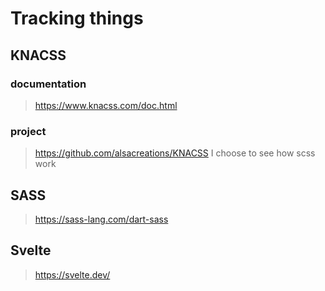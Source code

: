 # Tracking things

## KNACSS
### documentation
> https://www.knacss.com/doc.html
### project
> https://github.com/alsacreations/KNACSS
> I choose to see how scss work 

## SASS
> https://sass-lang.com/dart-sass

## Svelte
> https://svelte.dev/